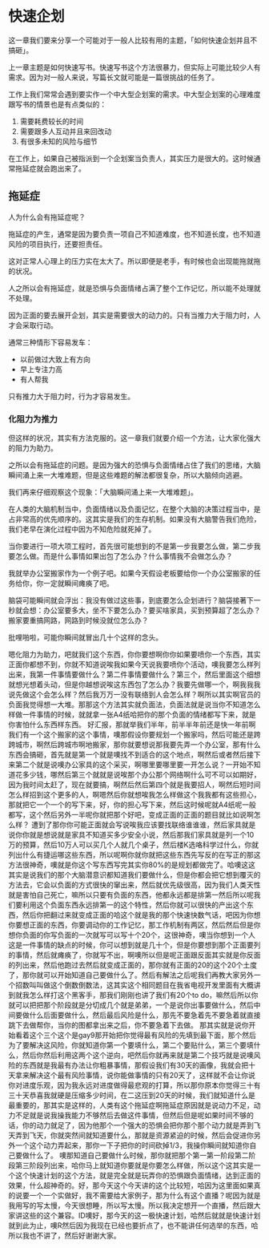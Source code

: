 # 快速企划

这一章我们要来分享一个可能对于一般人比较有用的主题，「如何快速企划并且不搞砸」。

上一章主题是如何快速写书。快速写书这个方法很暴力，但实际上可能比较少人有需求。因为对一般人来说，写篇长文就可能是一篇很挑战的任务了。

工作上我们常常会遇到要实作一个中大型企划案的需求。中大型企划案的心理难度跟写书的情景也是有点类似的：

1. 需要耗费较长的时间
2. 需要跟多人互动并且来回改动
3. 有很多未知的风险与细节

在工作上，如果自己被指派到一个企划案当负责人，其实压力是很大的。这时候通常拖延症就会跑出来了。

## 拖延症

人为什么会有拖延症呢？

拖延症的产生，通常是因为要负责一项自己不知道难度，也不知道长度，也不知道风险的项目执行，还要担责任。

这对正常人心理上的压力实在太大了。所以即便是老手，有时候也会出现能拖就拖的状况。

人之所以会有拖延症，就是恐惧与负面情绪占满了整个工作记忆，所以能不处理就不处理。

因为正面的要去展开企划，其实是需要很大的动力的。只有当推力大于阻力时，人才会采取行动。

通常三种情形下容易发车：

* 以前做过大致上有方向
* 早上专注力高
* 有人帮我

只有推力大于阻力时，行为才容易发生。

### 化阻力为推力

但这样的状况，其实有方法克服的。这一章我们就要介绍一个方法，让大家化强大的阻力为助力。

之所以会有拖延症的问题。是因为强大的恐惧与负面情绪占住了我们的思绪，大脑瞬间涌上来一大堆难题，但是这些难题的解法都很复杂，所以大脑倾向逃避。

我们再来仔细观察这个现象：「大脑瞬间涌上来一大堆难题」。

在人类的大脑机制当中，负面情绪以及负面记忆，在整个大脑的决策过程当中，是占非常高的优先顺序的。这其实是我们的生存机制。如果没有大脑警告我们危险，我们老早在演化过程中因为不知危险就死掉了。

当你要进行一项大项工程时，首先很可能想到的不是第一步我要怎么做，第二步我要怎么做。而是什么事情如果出包了怎么办？什么事情我不会做怎么办？

我就举办公室搬家作为一个例子吧。如果今天假设老板要给你一个办公室搬家的任务给你，你一定就瞬间瘫痪了吧。

脑袋可能瞬间就会浮出：我没有做过这些事，到底要怎么企划进行？脑袋接著下一秒就会想：办公室要多大，坐不下要怎么办？要买啥家具，买到预算超了怎么办？搬家要重搞网路，网路到时候没就位怎么办？

批哩啪啦，可能你瞬间就冒出几十个这样的念头。

嗯化阻力为助力，吧就我们这个东西，你你要想啊你你如果要喷你一个东西，其实正面你都想不到，你就不知道说唉我如果今天说我要喷你个活动，噢我要怎么样列出来，我第一件事情要做什么？第二件事情要做什么？第三个，然后里面这个细想就想光想着头动，但是你越想说唉这东西包了怎么办？我要先做哪一个，啊我我我说先做这个会怎么样？然后我万万一没有联络到人会怎么样？啊所以其实啊官员的负面我觉得想一大堆。那那这个方法其实就负面法，负面法就是说当你不知道怎么样做一件事情的时候，就就拿一张A4纸哈把你的那个负面的情绪都写下来，就是你害怕什么东西样东西。
好汇报，那就举我们半年，前半半年前还是快一年前啊我们有一个这个搬家的这个事情，噢那假设你要规划一个搬家吗，然后可能还是跨跨城市，啊然后跨城市啊地搬家，那你就要想说那我要先弄一个办公室，那有什么东西会搞砸，首先就是第一个就是噢找不到适合的这个地点，啊然后或者然后接下来第二个就是说噢办公家具的这个采买，啊哪里要哪里要一开怎么说？一开始不知道花多少钱，哪然后第三个就就是说唉那个办公那个网络啊什么可不可以如期好，因为我时间太赶了，现在就要搞，啊然后然后第四个就是我要招人，啊然后短时间怎么样招到这个更多的人，啊嗯然后你就想唉我怎么样做这个我我都有这些担心，那就把它一个一个的写下来，好，你的担心写下来，然后这时候呢就A4纸呢一般都写，这个然后另外一半呢你就把那个好吧，变成正面的正面的题目就比如说啊怎么样？
遭到了那你你可能正面就会写说唉我应该要找联络谁谁谁，然后家具就是说你你就是想说就是家具不知道买多少安全小说，然后那我们家具就是列一个10万的预算，然后10万人可以买几个人就几个桌子，然后楼K选咯科学过什么，你就列出什么有捷运哪这些东西，所以呢啊你就你就把这些东西先写反的在写正的那这方法很神奇，噢就是你这个写东西写完其实你80%的是规划都做完了。哈噢这这其实是说我们的那个大脑潜意识都知道我们要做什么，但是你都会把它想到覆灭的方法去，它会以负面的方式很快的窜出来，然后就优先级很高，因为我们人类天性就是害怕自己死亡，嘛所以只要有负面的东西，他都永远都是排第一然后所以呢我们要利用这个负面东西永远排第一的这个特性，然后你就可以很快的产出这个东西，然后你把翻过来就变成正面的哈这个就是我的那个快速快数气话，吧因为你想你要想正面的东西，你要调动你的工作记忆，那工作机制有两区，然后然后但是你想你负面的你写负面的一次就写可以写十个20个，这很神奇，噢当你想到一个人这是一件事情的缺点的时候，你可以想到就是几十个，但是你要想到那个正面要列的事情，然后就瘫痪了，你就写不出，啊噢所以但是呢正面跟反面其实就是你反面的列出来，然后他跑过去然后就变成正面的，那你就有正面的20的这个20个土度了，那你就可以开始知道自己要做什么了。然后有解法之后呢我们再教大家另外一个招数叫叫做这个倒数倒数法，这其实这个相同题目在我省电视开发里面有大概讲到就我怎么样打这个黑客手，那我们刚刚也讲了我们有20个to do，嘛然后所以你就可以把把那个阶段就是分切成几个就是弟弟，一个是说你出事要做什么，然后中间要做什么后面要做什么，然后最后风险是什么，那先不要急着先不要急着就直接跳下去做帮你，当你的图都拿出来之后，你不要急着下去做。
那其实就是说你开始看着这个三个这个是gay9那开始把你觉得最有风险的先填到最下面，那个然后为了要解决这风险，你就知道你第一个要填什么，第二个要贴什么，第三个要填什么，然后你然后利用这两个这个逆向，吧然后你就再来就是第二个技巧就是说噢风险的东西就是我最有办法让你粗暴事情，那假设我们有30天的画像，我就会把十天拿来解决这个最有风险事情，说你能做事情的只有20天了，这样就不会让你说你对进度乐观，因为我永远对进度做得最悲观的打算，所以那你原本你觉得三十有三十天恭喜我就硬是压缩多少时间，在二这压到20天的时候，我们就知道什么是最重要的，那其实是这样的，人类有这个拖延症啊拖延症原因就是说动力不足，动力不足就是说我操我能力不够然后去做这件事情，但然后但是呢如果时间不够的话，你的动力就足了，因为他那个一个强大的恐惧会把你那个那个动力就是弄到飞天弄到飞天，你就突然间就知道要什么，那就是资源紧迫的时候，然后会促进你另外一个这个动力弄起来，那你一下子把你的时间砍掉1/3，我操你瞬间就知道你自己要做什么了。
噢那知道自己要做什么时候，那你就把那个第一第一阶段第二阶段第三阶段列出来，哈你马上就知道你要就是你要怎么样做，所以这个这其实是一个这个快速计划的这个方法，就是完全就是玩弄你的恐惧跟负面情绪，达到正面的效果，什么超神奇的。好，那今天这个今天讲的这个比较短，哈因为这里面如果真的说要一个一个实做好，我不需要给大家例子，那为什么有这个直播？呢因为就是我用写的写太慢，今天很想睡，所以写太慢。所以我决定想开一个直播，然后跟大家讲这些的这个兼容。ID噢好，那今天的这一极快速计划，哈然后就就是快速计划就到此为止，噢R然后因为我现在已经也要折点了，也不能讲任何选举的东西，哈所以我也不讲了，然后好谢谢大家。
